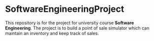 # SoftwareEngineeringProject

This repository is for the project for university course **Software Engineering**.
The project is to build a point of sale
simulator which can maintain an inventory and keep track of sales.
